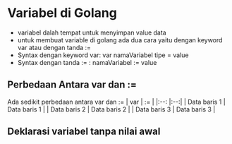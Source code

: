 # Variabel di Golang

- variabel dalah tempat untuk menyimpan value data
- untuk membuat variable di golang ada dua cara yaitu dengan keyword var atau dengan tanda :=
- Syntax dengan keyword var: var namaVariabel tipe = value
- Syntax dengan tanda := : namaVariabel := value

## Perbedaan Antara var dan :=

Ada sedikit perbedaan antara var dan :=
| var | := |
|:--: |:--:|
| Data baris 1 | Data baris 1 |
| Data baris 2 | Data baris 2 |
| Data baris 3 | Data baris 3 |

## Deklarasi variabel tanpa nilai awal
